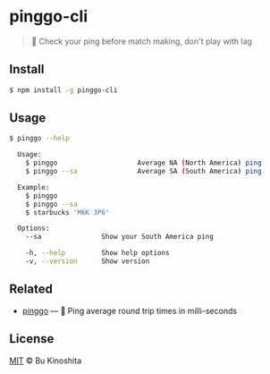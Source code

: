 # pinggo-cli

> :signal_strength: Check your ping before match making, don't play with lag

## Install
```bash
$ npm install -g pinggo-cli
```

## Usage
```bash
$ pinggo --help

  Usage:
    $ pinggo                    Average NA (North America) ping
    $ pinggo --sa               Average SA (South America) ping

  Example:
    $ pinggo
    $ pinggo --sa
    $ starbucks 'M6K 3P6'

  Options:
    --sa               Show your South America ping

    -h, --help         Show help options
    -v, --version      Show version
```

## Related

- [pinggo](https://github.com/bukinoshita/pinggo) — :signal_strength: Ping average round trip times in milli-seconds

## License

[MIT](https://raw.githubusercontent.com/bukinoshita/pinggo-cli/master/LICENSE) &copy; Bu Kinoshita
